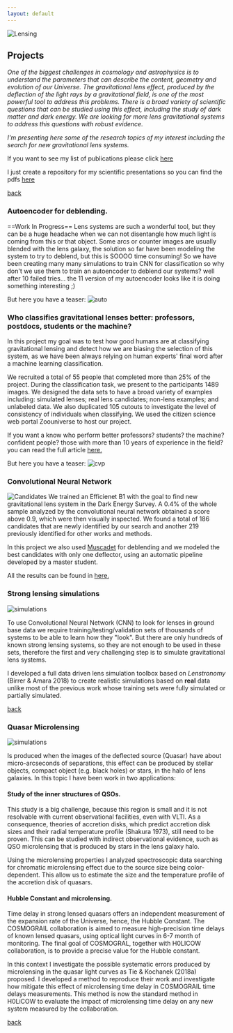 ```yaml
---
layout: default
---
```


![Lensing](/images/lensing1.jpg)

## Projects

*One of the biggest challenges in cosmology and astrophysics is to understand the parameters that can describe the content, geometry and evolution of our Universe. The gravitational lens effect, produced by the deflection of the light rays by a gravitational field, is one of the most powerful tool to address this problems. There is a broad variety of scientific questions that can be studied using this effect, including the study of dark matter and dark energy. We are looking for more lens gravitational systems to address this questions with robust evidence.*

*I'm presenting here some of the research topics of my interest including the search for new gravitational lens systems.*

If you want to see my list of publications please click [here](./publications.html)


I just create a repository for my scientific presentations so you can find the pdfs [here](./talks.html)

[back](./)

### Autoencoder for deblending. 
==Work In Progress==
Lens systems are such a wonderful tool, but they can be a huge headache when we can not disentangle how much light is coming from this or that object. Some arcs or counter images are usually blended with the lens galaxy, the solution so far have been modeling the system to try to deblend, but this is SOOOO time consuming! 
So we have been creating many many simulations to train CNN for classification so why don't we use them to train an autoencoder to deblend our systems? well after 10 failed tries... the 11 version of my autoencoder looks like it is doing something interesting ;)


But here you have a teaser: 
![auto](/images/autoencoder.png)


### Who classifies gravitational lenses better: professors, postdocs, students or the machine?
In this project my goal was to test how good humans are at classifying gravitational lensing and detect how we are biasing the selection of this system, as we have been always relying on human experts' final word after a machine learning classification. 

We recruited a total of 55 people that completed more than 25% of the project. During the classification task, we present to the participants 1489 images. We designed the data sets to have a broad variety of examples including: simulated lenses; real lens candidates; non-lens examples; and unlabeled data. We also duplicated 105 cutouts to investigate the level of consistency of individuals when classifying. We used the citizen science web portal Zoouniverse to host our project. 

If you want a know who perform better professors? students? the machine? confident people? those with more than 10 years of experience in the field? you can read the full article [here.](https://ui.adsabs.harvard.edu/abs/2023MNRAS.523.4413R/abstract) 

But here you have a teaser: 
![cvp](/images/purvscom.png)


### Convolutional Neural Network
![Candidates](/images/candidates.png)
We trained an Efficienet B1 with the goal to find new gravitational lens system in the Dark Energy Survey. A 0.4% of the whole sample analyzed by the convolutional neural network obtained a score above 0.9, which were then visually inspected. We found a total of 186 candidates that are newly identified by our search and another 219 previously identified for other works and methods. 

In this project we also used  [Muscadet](https://remyjoseph.wordpress.com/softwares/muscadet/) for deblending and we modeled the best candidates with only one deflector, using an automatic pipeline developed by a master student. 

All the results can be found in [here.](https://ui.adsabs.harvard.edu/abs/2022A%26A...668A..73R/abstract)

### Strong lensing simulations
![simulations](/images/sim_selectbycnn0.png)

To use Convolutional Neural Network (CNN) to look for lenses in ground base data we require training/testing/validation sets of thousands of systems to be able to learn how they "look". But there are only hundreds of known strong lensing systems, so they are not enough to be used in these sets, therefore the first and very challenging step is to simulate gravitational lens systems. 

I developed a full data driven lens simulation toolbox based on *Lenstronomy* (Birrer & Amara 2018) to create realistic simulations based on **real** data unlike most of the previous work whose training sets were fully simulated or partially simulated.


[back](./)

### Quasar Microlensing
![simulations](/images/micro.png)

Is produced when the images of the deflected source (Quasar) have about micro-arcseconds of separations, this effect can be produced by stellar objects, compact object (e.g. black holes) or stars, in the halo of lens galaxies. In this topic I have been work in two applications: 

#### Study of the inner structures of QSOs.

This study is a big challenge, because this region is small and it is not resolvable with current observational facilities, even with VLTI. As a consequence, theories of accretion disks, which predict accretion disk sizes and their radial temperature profile (Shakura 1973), still need to be proven. This can be studied with indirect observational evidence, such as QSO microlensing that is produced by stars in the lens galaxy halo.

Using the microlensing properties I analyzed spectroscopic data searching for chromatic microlensing effect due to the source size being color-dependent. This allow us to estimate the size and the temperature profile of the accretion disk of quasars.

#### Hubble Constant and microlensing.

Time delay in strong lensed quasars offers an independent measurement of the expansion rate of the Universe, hence, the Hubble Constant. The COSMOGRAIL collaboration is aimed to measure high-precision time delays of known lensed quasars, using optical light curves in 6-7 month of monitoring. The final goal of COSMOGRAL, together with H0LICOW collaboration, is to provide a precise value for the Hubble constant. 

In this context I investigate the  possible systematic errors produced by microlensing in the quasar light curves as  Tie & Kochanek (2018a) proposed. I developed a method to reproduce their work and investigate how mitigate this effect of microlensing time delay in COSMOGRAIL time delays measurements. This method is now the standard method in H0LiCOW to evaluate the impact of microlensing time delay on any new system measured by the collaboration.


[back](./)
